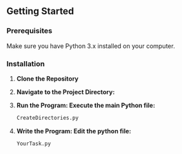 ## Getting Started

### Prerequisites

Make sure you have Python 3.x installed on your computer.

### Installation

1. **Clone the Repository**
   
2. **Navigate to the Project Directory:**
   
3. **Run the Program: Execute the main Python file:**
   ```bash
   CreateDirectories.py

4. **Write the Program: Edit the python file:**
   ```bash
   YourTask.py
